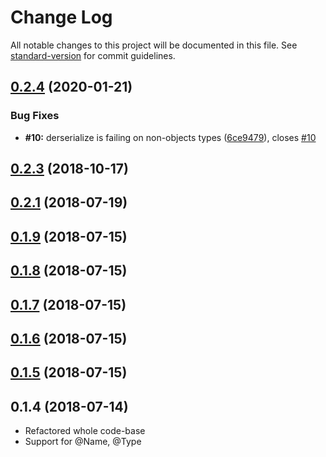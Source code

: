 # Change Log

All notable changes to this project will be documented in this file. See [standard-version](https://github.com/conventional-changelog/standard-version) for commit guidelines.

<a name="0.2.4"></a>
## [0.2.4](https://github.com/danrevah/typeserializer/compare/v0.1.9...v0.2.4) (2020-01-21)


### Bug Fixes

* **#10:** derserialize is failing on non-objects types ([6ce9479](https://github.com/danrevah/typeserializer/commit/6ce9479)), closes [#10](https://github.com/danrevah/typeserializer/issues/10)



<a name="0.2.3"></a>
## [0.2.3](https://github.com/danrevah/typeserializer/compare/v0.1.9...v0.2.3) (2018-10-17)



<a name="0.2.1"></a>
## [0.2.1](https://github.com/danrevah/typeserializer/compare/v0.1.9...v0.2.1) (2018-07-19)



<a name="0.1.9"></a>
## [0.1.9](https://github.com/danrevah/typeserializer/compare/v0.1.8...v0.1.9) (2018-07-15)



<a name="0.1.8"></a>
## [0.1.8](https://github.com/danrevah/typeserializer/compare/v0.1.7...v0.1.8) (2018-07-15)



<a name="0.1.7"></a>
## [0.1.7](https://github.com/danrevah/typeserializer/compare/v0.1.6...v0.1.7) (2018-07-15)



<a name="0.1.6"></a>
## [0.1.6](https://github.com/danrevah/typeserializer/compare/v0.1.5...v0.1.6) (2018-07-15)



<a name="0.1.5"></a>
## [0.1.5](https://github.com/danrevah/typeserializer/compare/v0.1.4...v0.1.5) (2018-07-15)



<a name="0.1.4"></a>
## 0.1.4 (2018-07-14)
* Refactored whole code-base
* Support for @Name, @Type
